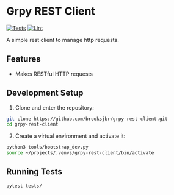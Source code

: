 # Grpy REST Client

[![Tests](https://github.com/brooksjbr/grpy-rest-client/actions/workflows/test.yml/badge.svg)](https://github.com/brooksjbr/grpy-rest-client/actions/workflows/test.yml)
[![Lint](https://github.com/brooksjbr/grpy-rest-client/actions/workflows/lint.yml/badge.svg)](https://github.com/brooksjbr/grpy-rest-client/actions/workflows/lint.yml)

A simple rest client to manage http requests.

## Features

-   Makes RESTful HTTP requests

## Development Setup

1. Clone and enter the repository:

```bash
git clone https://github.com/brooksjbr/grpy-rest-client.git
cd grpy-rest-client
```

2. Create a virtual environment and activate it:

```bash
python3 tools/bootstrap_dev.py
source ~/projects/.venvs/grpy-rest-client/bin/activate
```

## Running Tests

```bash
pytest tests/
```
